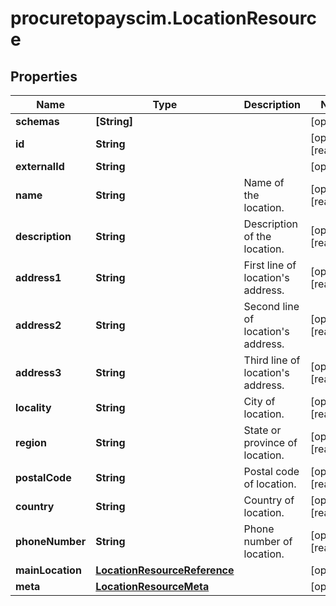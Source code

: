 # procuretopayscim.LocationResource

## Properties

Name | Type | Description | Notes
------------ | ------------- | ------------- | -------------
**schemas** | **[String]** |  | [optional] 
**id** | **String** |  | [optional] [readonly] 
**externalId** | **String** |  | [optional] 
**name** | **String** | Name of the location. | [optional] [readonly] 
**description** | **String** | Description of the location. | [optional] [readonly] 
**address1** | **String** | First line of location&#39;s address. | [optional] [readonly] 
**address2** | **String** | Second line of location&#39;s address. | [optional] [readonly] 
**address3** | **String** | Third line of location&#39;s address. | [optional] [readonly] 
**locality** | **String** | City of location. | [optional] [readonly] 
**region** | **String** | State or province of location. | [optional] [readonly] 
**postalCode** | **String** | Postal code of location. | [optional] [readonly] 
**country** | **String** | Country of location. | [optional] [readonly] 
**phoneNumber** | **String** | Phone number of location. | [optional] [readonly] 
**mainLocation** | [**LocationResourceReference**](LocationResourceReference.md) |  | [optional] 
**meta** | [**LocationResourceMeta**](LocationResourceMeta.md) |  | [optional] 


